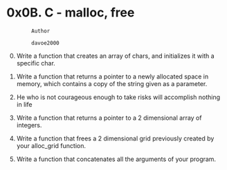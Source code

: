#      			0x0B. C - malloc, free


			Author

			davoe2000

0. Write a function that creates an array of chars, and initializes it with a specific char.

1.  Write a function that returns a pointer to a newly allocated space in memory, which contains a copy of the string given as a parameter.

2.  He who is not courageous enough to take risks will accomplish nothing in life

3.  Write a function that returns a pointer to a 2 dimensional array of integers.

4.  Write a function that frees a 2 dimensional grid previously created by your alloc_grid function.

5.  Write a function that concatenates all the arguments of your program.
